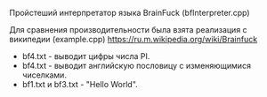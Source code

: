 Пройстеший интерпретатор языка BrainFuck (bfInterpreter.cpp)

Для сравнения производительности была взята реализация с википедии (example.cpp) 
https://ru.m.wikipedia.org/wiki/Brainfuck

- bf4.txt - выводит цифры числа PI.
- bf4.txt - выводит английскую пословицу с изменяющимися чиселками.
- bf1.txt и bf3.txt - "Hello World".
